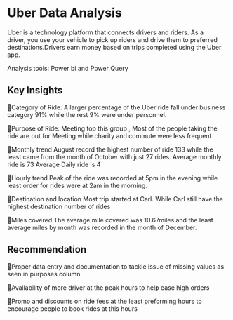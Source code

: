# Uber Data Analysis
Uber is a technology platform that connects drivers and riders. As a driver, you use your vehicle to pick up riders and drive them to preferred destinations.Drivers earn money based on trips completed using the Uber app.

Analysis tools: Power bi and Power Query

## Key Insights

📌Category of Ride:
A larger percentage of the Uber ride fall under business category 91% while the rest 9% were under personnel.

📌Purpose of Ride:
Meeting top this group , Most of the people taking the ride are out for Meeting while charity and commute were less frequent 

📌Monthly trend 
August record the highest number of ride 133 while the least came from the month of October with just 27 rides.
Average monthly ride is 73 
Average Daily ride is 4

📌Hourly trend
Peak of the ride was recorded at 5pm in the evening while least order for rides were at 2am in the morning.

📌Destination and location 
Most trip started at Carl.
While Carl still have the highest destination number of rides

📌Miles covered
The average mile covered was 10.67miles and the least average miles by month was recorded in the month of December.

## Recommendation 

📍Proper data entry and documentation to tackle issue of missing values as seen in purposes column

📍Availability of more driver at the peak hours to help ease high orders

📍Promo and discounts on ride fees at the least preforming hours to encourage people to book rides at this hours

